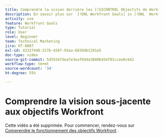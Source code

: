 ```yaml
---
title: Comprendre la vision derrière les [!UICONTROL Objectifs de Workfront]
description: En savoir plus sur  [!DNL Workfront Goals] in [!DNL  Workfront]  par l’équipe produit.
activity: use
feature: Workfront Goals
type: Tutorial
role: User
level: Beginner
team: Technical Marketing
jira: KT-8887
exl-id: 42327448-227b-428f-93aa-6039db1291e5
doc-type: video
source-git-commit: 5d5934fdea7e3eaf69da3880b454f01ccee8c642
workflow-type: tm+mt
source-wordcount: '34'
ht-degree: 55%

---
```


# Comprendre la vision sous-jacente aux objectifs Workfront

Cette vidéo a été supprimée. Pour commencer, rendez-vous sur [Comprendre le fonctionnement des objectifs Workfront](/help/workfront-goals/establish-a-vision-for-your-org/understand-how-workfront-goals-works.md) .
